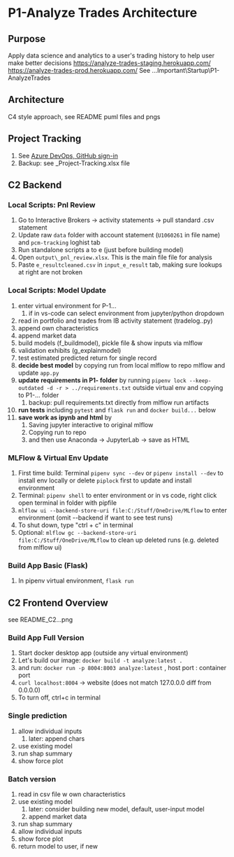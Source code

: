 # P1-Analyze Trades Architecture

## Purpose

Apply data science and analytics to a user's trading history to help user make better decisions
https://analyze-trades-staging.herokuapp.com/
https://analyze-trades-prod.herokuapp.com/
See ...Important\Startup\P1-AnalyzeTrades

## Architecture

C4 style approach, see README puml files and pngs

## Project Tracking

1. See [Azure DevOps, GitHub sign-in](https://dev.azure.com/swang4331/P1-AnalyzeTrades/_backlogs/backlog/P1-AnalyzeTrades%20Team/Features/?showParents=true)
1. Backup: see _Project-Tracking.xlsx file

## C2 Backend

### Local Scripts: Pnl Review

1. Go to Interactive Brokers -> activity statements -> pull standard .csv statement
1. Update raw `data` folder with account statement (`U1060261` in file name) and `pcm-tracking` loghist tab
1. Run standalone scripts a to e (just before building model)
1. Open `output\_pnl_review.xlsx`. This is the main file file for analysis
1. Paste `e_resultcleaned.csv` in `input_e_result` tab, making sure lookups at right are not broken

### Local Scripts: Model Update

1. enter virtual environment for P-1...
    1. if in vs-code can select environment from jupyter/python dropdown
1. read in portfolio and trades from IB activity statement (tradelog..py)
1. append own characteristics
1. append market data
1. build models (f_buildmodel), pickle file & show inputs via mlflow
1. validation exhibits (g_explainmodel)
1. test estimated predicted return for single record
1. **decide best model** by copying run from local mlflow to repo mlflow and update `app.py`
1. **update requirements in P1- folder** by running `pipenv lock --keep-outdated -d -r > ../requirements.txt` outside virtual env and copying to P1-... folder
    1. backup: pull requirements.txt directly from mlflow run artifacts
1. **run tests** including `pytest` and `flask run` and `docker build...` below
1. **save work as ipynb and html** by
    1. Saving jupyter interactive to original mlflow
    1. Copying run to repo
    1. and then use Anaconda -> JupyterLab -> save as HTML

### MLFlow & Virtual Env Update

1. First time build: Terminal `pipenv sync --dev` or `pipenv install --dev` to install env locally or delete `piplock` first to update and install environment
1. Terminal: `pipenv shell` to enter environment or in vs code, right click open terminal in folder with pipfile
1. `mlflow ui --backend-store-uri file:C:/Stuff/OneDrive/MLflow` to enter environment (omit --backend if want to see test runs)
1. To shut down, type "ctrl + c" in terminal
1. Optional: `mlflow gc --backend-store-uri file:C:/Stuff/OneDrive/MLflow` to clean up deleted runs (e.g. deleted from mlflow ui)

### Build App Basic (Flask)

1. In pipenv virtual environment, `flask run`

## C2 Frontend Overview

see README_C2...png

### Build App Full Version

1. Start docker desktop app (outside any virtual environment)
1. Let's build our image: `docker build -t analyze:latest .`
1. and run: `docker run -p 8004:8003 analyze:latest` ,  host port : container port
1. `curl localhost:8004` -> website (does not match 127.0.0.0 diff from 0.0.0.0)
1. To turn off, ctrl+c in terminal

### Single prediction

1. allow individual inputs
    1. later: append chars
1. use existing model
1. run shap summary
1. show force plot

### Batch version

1. read in csv file w own characteristics
1. use existing model
    1. later: consider building new model, default, user-input model
    1. append market data
1. run shap summary
1. allow individual inputs
1. show force plot
1. return model to user, if new

